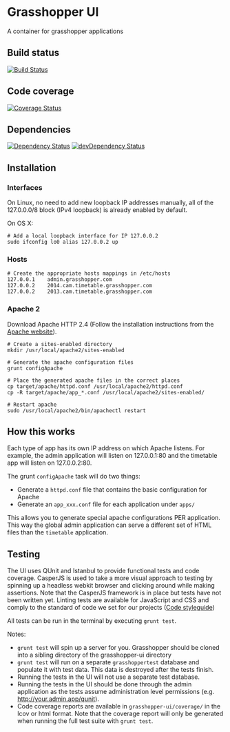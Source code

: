 # Grasshopper UI

A container for grasshopper applications

## Build status
[![Build Status](https://travis-ci.org/CUL-DigitalServices/grasshopper-ui.svg?branch=master)](https://travis-ci.org/CUL-DigitalServices/grasshopper-ui)

## Code coverage
[![Coverage Status](https://img.shields.io/coveralls/CUL-DigitalServices/grasshopper-ui.svg)](https://coveralls.io/r/CUL-DigitalServices/grasshopper-ui?branch=master)

## Dependencies
[![Dependency Status](https://david-dm.org/CUL-DigitalServices/grasshopper-ui.svg)](https://david-dm.org/CUL-DigitalServices/grasshopper-ui)
[![devDependency Status](https://david-dm.org/CUL-DigitalServices/grasshopper-ui/dev-status.svg)](https://david-dm.org/CUL-DigitalServices/grasshopper-ui#info=devDependencies)

## Installation

### Interfaces

On Linux, no need to add new loopback IP addresses manually, all of the 127.0.0.0/8 block (IPv4 loopback) is already enabled by default.

On OS X:

```
# Add a local loopback interface for IP 127.0.0.2
sudo ifconfig lo0 alias 127.0.0.2 up
```

### Hosts

```
# Create the appropriate hosts mappings in /etc/hosts
127.0.0.1    admin.grasshopper.com
127.0.0.2    2014.cam.timetable.grasshopper.com
127.0.0.2    2013.cam.timetable.grasshopper.com
```

### Apache 2

Download Apache HTTP 2.4 (Follow the installation instructions from the [Apache website](http://httpd.apache.org/docs/2.4/install.html)).

```
# Create a sites-enabled directory
mkdir /usr/local/apache2/sites-enabled

# Generate the apache configuration files
grunt configApache

# Place the generated apache files in the correct places
cp target/apache/httpd.conf /usr/local/apache2/httpd.conf
cp -R target/apache/app_*.conf /usr/local/apache2/sites-enabled/

# Restart apache
sudo /usr/local/apache2/bin/apachectl restart
```

## How this works

Each type of app has its own IP address on which Apache listens. For example,
the admin application will listen on 127.0.0.1:80 and the timetable app will
listen on 127.0.0.2:80.

The grunt `configApache` task will do two things:
 - Generate a `httpd.conf` file that contains the basic configuration for Apache
 - Generate an `app_xxx.conf` file for each application under `apps/`

This allows you to generate special apache configurations PER application. This way
the global admin application can serve a different set of HTML files than the `timetable`
application.


## Testing

The UI uses QUnit and Istanbul to provide functional tests and code coverage. CasperJS is used to take a more visual approach to testing by spinning up a headless webkit browser and clicking around while making assertions. Note that the CasperJS framework is in place but tests have not been written yet. Linting tests are available for JavaScript and CSS and comply to the standard of code we set for our projects ([Code styleguide](https://raw.githubusercontent.com/airbnb/javascript/master/README.md))

All tests can be run in the terminal by executing `grunt test`.

Notes:
 - `grunt test` will spin up a server for you. Grasshopper should be cloned into a sibling directory of the grasshopper-ui directory
 - `grunt test` will run on a separate `grasshoppertest` database and populate it with test data. This data is destroyed after the tests finish.
 - Running the tests in the UI will not use a separate test database.
 - Running the tests in the UI should be done through the admin application as the tests assume administration level permissions (e.g. http://your.admin.app/qunit).
 - Code coverage reports are available in `grasshopper-ui/coverage/` in the lcov or html format. Note that the coverage report will only be generated when running the full test suite with `grunt test`.

